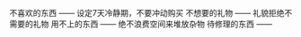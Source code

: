 
不喜欢的东西  —— 设定7天冷静期，不要冲动购买
不想要的礼物 —— 礼貌拒绝不需要的礼物
用不上的东西 —— 绝不浪费空间来堆放杂物
待修理的东西 —— 





































